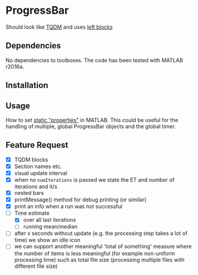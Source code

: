 ProgressBar
=======================

Should look like [TQDM](https://github.com/tqdm/tqdm) and uses [left blocks](http://www.w3schools.com/charsets/ref_utf_block.asp)


Dependencies
-------------------------

No dependencies to toolboxes. The code has been tested with MATLAB r2016a.


Installation
-------------------------


Usage
-------------------------








How to set [static "properties"](http://stackoverflow.com/a/14571266) in MATLAB. This could be useful for the handling of multiple, global ProgressBar objects and the global timer.


Feature Request
----------------------

- [x] TQDM blocks
- [x] Section names etc.
- [x] visual update interval
- [x] when no `numIterations` is passed we state the ET and number of iterations and it/s
- [x] nested bars
- [x] printMessage() method for debug printing (or similar)
- [x] print an info when a run was not successful
- [ ] Time estimate
    - [x] over all last iterations
    - [ ] running mean/median
- [ ] after x seconds without update (e.g. the processing step takes a lot of time) we show an idle icon
- [ ] we can support another meaningful 'total of something' measure where the number of items is less meaningful (for example non-uniform processing time) such as total file size (processing multiple files with different file size)
